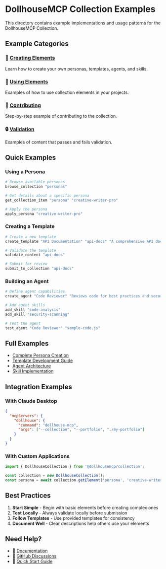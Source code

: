 # DollhouseMCP Collection Examples

This directory contains example implementations and usage patterns for the DollhouseMCP Collection.

## Example Categories

### 📝 [Creating Elements](creating-elements.md)
Learn how to create your own personas, templates, agents, and skills.

### 🔧 [Using Elements](using-elements.md)
Examples of how to use collection elements in your projects.

### 🤝 [Contributing](contributing-example.md)
Step-by-step example of contributing to the collection.

### 🔒 [Validation](validation-example.md)
Examples of content that passes and fails validation.

## Quick Examples

### Using a Persona
```bash
# Browse available personas
browse_collection "personas"

# Get details about a specific persona
get_collection_item "persona" "creative-writer-pro"

# Apply the persona
apply_persona "creative-writer-pro"
```

### Creating a Template
```bash
# Create a new template
create_template "API Documentation" "api-docs" "A comprehensive API documentation template"

# Validate the template
validate_content "api-docs"

# Submit for review
submit_to_collection "api-docs"
```

### Building an Agent
```bash
# Define agent capabilities
create_agent "Code Reviewer" "Reviews code for best practices and security issues"

# Add agent skills
add_skill "code-analysis"
add_skill "security-scanning"

# Test the agent
test_agent "Code Reviewer" "sample-code.js"
```

## Full Examples

- [Complete Persona Creation](persona-creation.md)
- [Template Development Guide](template-guide.md)
- [Agent Architecture](agent-architecture.md)
- [Skill Implementation](skill-implementation.md)

## Integration Examples

### With Claude Desktop
```json
{
  "mcpServers": {
    "dollhouse": {
      "command": "dollhouse-mcp",
      "args": ["--collection", "--portfolio", "./my-portfolio"]
    }
  }
}
```

### With Custom Applications
```javascript
import { DollhouseCollection } from '@dollhousemcp/collection';

const collection = new DollhouseCollection();
const persona = await collection.getElement('persona', 'creative-writer-pro');
```

## Best Practices

1. **Start Simple** - Begin with basic elements before creating complex ones
2. **Test Locally** - Always validate locally before submission
3. **Follow Templates** - Use provided templates for consistency
4. **Document Well** - Clear descriptions help others use your elements

## Need Help?

- 📖 [Documentation](../)
- 💬 [GitHub Discussions](https://github.com/DollhouseMCP/collection/discussions)
- 🎯 [Quick Start Guide](../QUICK_START.md)